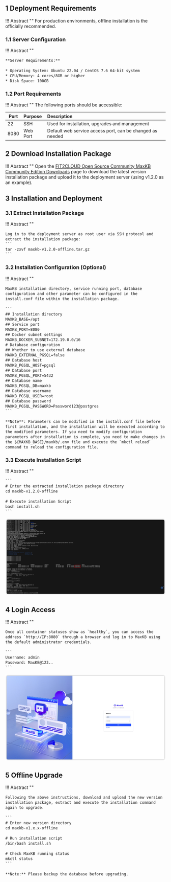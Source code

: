 ## 1 Deployment Requirements

!!! Abstract ""
    For production environments, offline installation is the officially recommended.

### 1.1 Server Configuration

!!! Abstract ""

    **Server Requirements:**

    * Operating System: Ubuntu 22.04 / CentOS 7.6 64-bit system
    * CPU/Memory: 4 cores/8GB or higher
    * Disk Space: 100GB

### 1.2 Port Requirements

!!! Abstract ""
    The following ports should be accessible:

| Port    | Purpose   | Description                                                |
|---------|:----------|:----------------------------------------------------------|
| 22      | SSH       | Used for installation, upgrades and management            |
| 8080    | Web Port  | Default web service access port, can be changed as needed |

## 2 Download Installation Package

!!! Abstract ""
    Open the [FIT2CLOUD Open Source Community MaxKB Community Edition Downloads](https://community.fit2cloud.com/#/products/maxkb/downloads) page to download the latest version installation package and upload it to the deployment server (using v1.2.0 as an example).

## 3 Installation and Deployment

### 3.1 Extract Installation Package

!!! Abstract ""

    Log in to the deployment server as root user via SSH protocol and extract the installation package:
    ```
    tar -zxvf maxkb-v1.2.0-offline.tar.gz
    ```

### 3.2 Installation Configuration (Optional)

!!! Abstract ""

    MaxKB installation directory, service running port, database configuration and other parameter can be configured in the install.conf file within the installation package.

    ```
    ## Installation directory
    MAXKB_BASE=/opt
    ## Service port
    MAXKB_PORT=8080
    ## Docker subnet settings
    MAXKB_DOCKER_SUBNET=172.19.0.0/16
    # Database configuration
    ## Whether to use external database
    MAXKB_EXTERNAL_PGSQL=false
    ## Database host
    MAXKB_PGSQL_HOST=pgsql
    ## Database port
    MAXKB_PGSQL_PORT=5432
    ## Database name
    MAXKB_PGSQL_DB=maxkb
    ## Database username
    MAXKB_PGSQL_USER=root
    ## Database password
    MAXKB_PGSQL_PASSWORD=Password123@postgres
    ```

    **Note**: Parameters can be modified in the install.conf file before first installation, and the installation will be executed according to the modified parameters. If you need to modify configuration parameters after installation is complete, you need to make changes in the ${MAXKB_BASE}/maxkb/.env file and execute the `mkctl reload` command to reload the configuration file.

### 3.3 Execute Installation Script

!!! Abstract ""

    ```
    # Enter the extracted installation package directory
    cd maxkb-v1.2.0-offline

    # Execute installation Script
    bash install.sh
    ```

![Installation](../img/index/install.jpg)

## 4 Login Access

!!! Abstract ""

    Once all container statuses show as `healthy`, you can access the address `http://IP:8080` through a browser and log in to MaxKB using the default administrator credentials.

    ```
    Username: admin
    Password: MaxKB@123..
    ```

![Login](../img/index/login.jpg)

## 5 Offline Upgrade

!!! Abstract ""

    Following the above instructions, download and upload the new version installation package, extract and execute the installation command again to upgrade.

    ```
    # Enter new version directory
    cd maxkb-v1.x.x-offline

    # Run installation script
    /bin/bash install.sh

    # Check MaxKB running status
    mkctl status
    ```

    **Note:** Please backup the database before upgrading.

